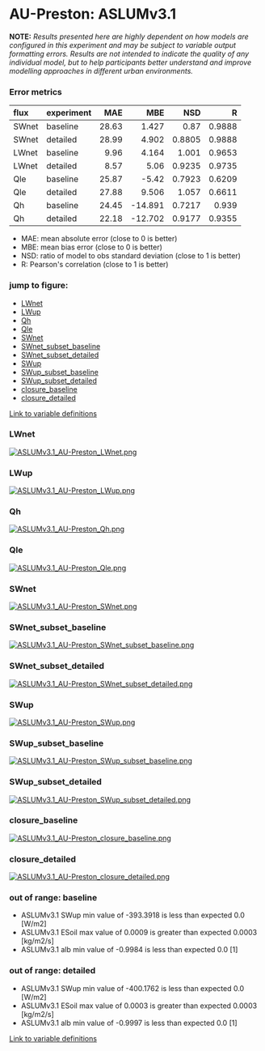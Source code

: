 # AU-Preston: ASLUMv3.1

**NOTE:** *Results presented here are highly dependent on how models are configured in this experiment and may be subject to variable output formatting errors. Results are not intended to indicate the quality of any individual model, but to help participants better understand and improve modelling approaches in different urban environments.*

### Error metrics

| flux   | experiment   |   MAE |     MBE |    NSD |      R |
|:-------|:-------------|------:|--------:|-------:|-------:|
| SWnet  | baseline     | 28.63 |   1.427 | 0.87   | 0.9888 |
| SWnet  | detailed     | 28.99 |   4.902 | 0.8805 | 0.9888 |
| LWnet  | baseline     |  9.96 |   4.164 | 1.001  | 0.9653 |
| LWnet  | detailed     |  8.57 |   5.06  | 0.9235 | 0.9735 |
| Qle    | baseline     | 25.87 |  -5.42  | 0.7923 | 0.6209 |
| Qle    | detailed     | 27.88 |   9.506 | 1.057  | 0.6611 |
| Qh     | baseline     | 24.45 | -14.891 | 0.7217 | 0.939  |
| Qh     | detailed     | 22.18 | -12.702 | 0.9177 | 0.9355 |

 - MAE: mean absolute error (close to 0 is better)
 - MBE: mean bias error (close to 0 is better)
 - NSD: ratio of model to obs standard deviation (close to 1 is better)
 - R: Pearson's correlation (close to 1 is better)

### jump to figure:
 - [LWnet](#lwnet)
 - [LWup](#lwup)
 - [Qh](#qh)
 - [Qle](#qle)
 - [SWnet](#swnet)
 - [SWnet_subset_baseline](#swnet_subset_baseline)
 - [SWnet_subset_detailed](#swnet_subset_detailed)
 - [SWup](#swup)
 - [SWup_subset_baseline](#swup_subset_baseline)
 - [SWup_subset_detailed](#swup_subset_detailed)
 - [closure_baseline](#closure_baseline)
 - [closure_detailed](#closure_detailed)

[Link to variable definitions](variable_definitions.md)

### <a name="lwnet"></a>LWnet
[![ASLUMv3.1_AU-Preston_LWnet.png](ASLUMv3.1_AU-Preston_LWnet.png)](ASLUMv3.1_AU-Preston_LWnet.png)

### <a name="lwup"></a>LWup
[![ASLUMv3.1_AU-Preston_LWup.png](ASLUMv3.1_AU-Preston_LWup.png)](ASLUMv3.1_AU-Preston_LWup.png)

### <a name="qh"></a>Qh
[![ASLUMv3.1_AU-Preston_Qh.png](ASLUMv3.1_AU-Preston_Qh.png)](ASLUMv3.1_AU-Preston_Qh.png)

### <a name="qle"></a>Qle
[![ASLUMv3.1_AU-Preston_Qle.png](ASLUMv3.1_AU-Preston_Qle.png)](ASLUMv3.1_AU-Preston_Qle.png)

### <a name="swnet"></a>SWnet
[![ASLUMv3.1_AU-Preston_SWnet.png](ASLUMv3.1_AU-Preston_SWnet.png)](ASLUMv3.1_AU-Preston_SWnet.png)

### <a name="swnet_subset_baseline"></a>SWnet_subset_baseline
[![ASLUMv3.1_AU-Preston_SWnet_subset_baseline.png](ASLUMv3.1_AU-Preston_SWnet_subset_baseline.png)](ASLUMv3.1_AU-Preston_SWnet_subset_baseline.png)

### <a name="swnet_subset_detailed"></a>SWnet_subset_detailed
[![ASLUMv3.1_AU-Preston_SWnet_subset_detailed.png](ASLUMv3.1_AU-Preston_SWnet_subset_detailed.png)](ASLUMv3.1_AU-Preston_SWnet_subset_detailed.png)

### <a name="swup"></a>SWup
[![ASLUMv3.1_AU-Preston_SWup.png](ASLUMv3.1_AU-Preston_SWup.png)](ASLUMv3.1_AU-Preston_SWup.png)

### <a name="swup_subset_baseline"></a>SWup_subset_baseline
[![ASLUMv3.1_AU-Preston_SWup_subset_baseline.png](ASLUMv3.1_AU-Preston_SWup_subset_baseline.png)](ASLUMv3.1_AU-Preston_SWup_subset_baseline.png)

### <a name="swup_subset_detailed"></a>SWup_subset_detailed
[![ASLUMv3.1_AU-Preston_SWup_subset_detailed.png](ASLUMv3.1_AU-Preston_SWup_subset_detailed.png)](ASLUMv3.1_AU-Preston_SWup_subset_detailed.png)

### <a name="closure_baseline"></a>closure_baseline
[![ASLUMv3.1_AU-Preston_closure_baseline.png](ASLUMv3.1_AU-Preston_closure_baseline.png)](ASLUMv3.1_AU-Preston_closure_baseline.png)

### <a name="closure_detailed"></a>closure_detailed
[![ASLUMv3.1_AU-Preston_closure_detailed.png](ASLUMv3.1_AU-Preston_closure_detailed.png)](ASLUMv3.1_AU-Preston_closure_detailed.png)

### out of range: baseline

 - ASLUMv3.1 SWup min value of -393.3918 is less than expected 0.0 [W/m2]
 - ASLUMv3.1 ESoil max value of 0.0009 is greater than expected 0.0003 [kg/m2/s]
 - ASLUMv3.1 alb min value of -0.9984 is less than expected 0.0 [1]

### out of range: detailed

 - ASLUMv3.1 SWup min value of -400.1762 is less than expected 0.0 [W/m2]
 - ASLUMv3.1 ESoil max value of 0.0003 is greater than expected 0.0003 [kg/m2/s]
 - ASLUMv3.1 alb min value of -0.9997 is less than expected 0.0 [1]


[Link to variable definitions](variable_definitions.md)

